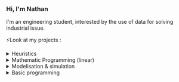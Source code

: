 ### Hi, I'm Nathan 

I'm an engineering student, interested by the use of data for solving industrial issue. 

⚡Look at my projects : <br>
<!--
<details><summary> Machine Learning </summary>
 
 <strong> 🚚 [CVRP Heuristic](https://github.com/Kiwy3/CVRP) </strong> <br>
 * SPLIT Heuristic to solve Capacities Vehicules Routing Problem
 * ⚙ Python using Pandas, numpy ...
 
</details>
-->

<details><summary>Heuristics </summary>
 
 <strong> 🚚 [CVRP Heuristic](https://github.com/Kiwy3/CVRP) </strong> <br>
 * SPLIT Heuristic to solve Capacities Vehicules Routing Problem
 * ⚙ Python using Pandas, numpy ...
 
</details>

<details><summary> Mathematic Programming (linear) </summary>
 
 <strong> 🚌 [People distribution on bus](https://github.com/Kiwy3/Bus_wei) </strong> <br>
 * Mathematic model with Solver used to make distribution to go student week-end (integration)
 * ⚙ Excel with OpenSolver, Visual Basic
 
</details>

<details><summary>Modelisation & simulation </summary>
 
 <strong> 📈 [Modelisation of a failures system based on lifetime](https://github.com/Kiwy3/Simu_maintenance) </strong> <br>
 * Jupyter notebook with parameters estimation, Montecarlo simulation with reparation, and maintenance policy
 * ⚙ Python on Jupyter Notebook, using pandas, numpy, scipy stats ...
 
</details>

<details><summary> Basic programming </summary>
 
 <strong> 📐 [Polygon Class and function using C++](https://github.com/Kiwy3/cpp_polygon) </strong> <br>
 * Polygon class, with useful fonction to use polygon (convex, simple ... ) 
 * ⚙ C++
 
</details>

<!--
* Trouver un sujet en R
* Trouver un sujet de prévision de vente
-->
